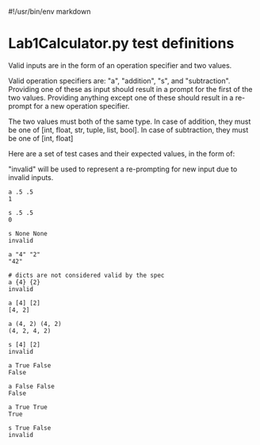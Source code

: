 #!/usr/bin/env markdown

# Lab1Calculator.py test definitions

Valid inputs are in the form of an operation specifier and two values.

Valid operation specifiers are: "a", "addition", "s", and "subtraction".
Providing one of these as input should result in a prompt for the first of the two values.
Providing anything except one of these should result in a re-prompt for a
new operation specifier.

The two values must both of the same type.
In case of addition, they must be one of [int, float, str, tuple, list, bool].
In case of subtraction, they must be one of [int, float]


Here are a set of test cases and their expected values, in the form of:
<inputs>
<outputs>

"invalid" will be used to represent a re-prompting for new input due to invalid inputs.

```
a .5 .5
1

s .5 .5
0

s None None
invalid

a "4" "2"
"42"

# dicts are not considered valid by the spec
a {4} {2}
invalid

a [4] [2]
[4, 2]

a (4, 2) (4, 2)
(4, 2, 4, 2)

s [4] [2]
invalid

a True False
False

a False False
False

a True True
True

s True False
invalid
```
